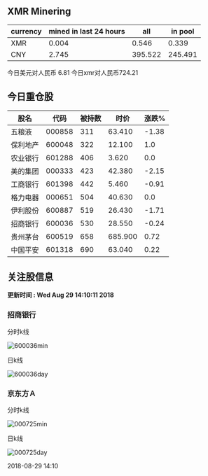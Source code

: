 ## XMR Minering

|currency|mined in last 24 hours|all|in pool|
|---|---|---|---|
|XMR|0.004|0.546|0.339|
|CNY|2.745|395.522|245.491|

今日美元对人民币 6.81	今日xmr对人民币724.21


## 今日重仓股 

|股名|代码|被持数|时价|涨跌%|
|---|---|---|---|---|
|五粮液|000858|311|63.410|-1.38|
|保利地产|600048|322|12.100|1.0|
|农业银行|601288|406|3.620|0.0|
|美的集团|000333|423|42.380|-2.15|
|工商银行|601398|442|5.460|-0.91|
|格力电器|000651|504|40.630|0.0|
|伊利股份|600887|519|26.430|-1.71|
|招商银行|600036|530|28.550|-0.24|
|贵州茅台|600519|658|685.900|0.72|
|中国平安|601318|690|63.040|0.22|

## 关注股信息
**更新时间 : Wed Aug 29 14:10:11 2018**
### 招商银行 
分时k线

![600036min](http://image.sinajs.cn/newchart/min/n/sh600036.gif)

日k线

![600036day](http://image.sinajs.cn/newchart/daily/n/sh600036.gif)

### 京东方Ａ 
分时k线

![000725min](http://image.sinajs.cn/newchart/min/n/sz000725.gif)

日k线

![000725day](http://image.sinajs.cn/newchart/daily/n/sz000725.gif)

2018-08-29 14:10